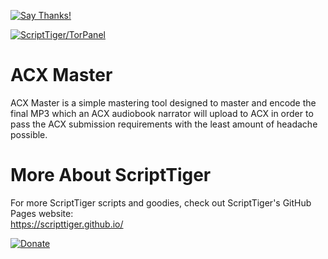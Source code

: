 [![Say Thanks!](https://img.shields.io/badge/Say%20Thanks-!-1EAEDB.svg)](https://docs.google.com/forms/d/e/1FAIpQLSfBEe5B_zo69OBk19l3hzvBmz3cOV6ol1ufjh0ER1q3-xd2Rg/viewform)

[![ScriptTiger/TorPanel](https://scripttiger.github.io/images/ACXMaster-Interface.png)](https://github.com/ScriptTiger/ACXMaster)

# ACX Master
ACX Master is a simple mastering tool designed to master and encode the final MP3 which an ACX audiobook narrator will upload to ACX in order to pass the ACX submission requirements with the least amount of headache possible.

# More About ScriptTiger

For more ScriptTiger scripts and goodies, check out ScriptTiger's GitHub Pages website:  
https://scripttiger.github.io/

[![Donate](https://www.paypalobjects.com/en_US/i/btn/btn_donateCC_LG.gif)](https://www.paypal.com/cgi-bin/webscr?cmd=_s-xclick&hosted_button_id=MZ4FH4G5XHGZ4)
